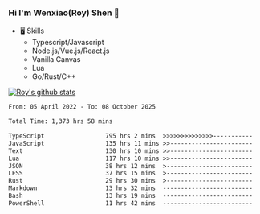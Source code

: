 ### Hi I'm Wenxiao(Roy) Shen 👋
- 🖥 Skills
  - Typescript/Javascript
  - Node.js/Vue.js/React.js
  - Vanilla Canvas
  - Lua
  - Go/Rust/C++

[![Roy's github stats](https://github-readme-stats.vercel.app/api?username=RoyShen12&show_icons=true&theme=radical&hide=prs,contribs)](https://github.com/anuraghazra/github-readme-stats)
<!--START_SECTION:waka-->

```txt
From: 05 April 2022 - To: 08 October 2025

Total Time: 1,373 hrs 58 mins

TypeScript                 795 hrs 2 mins  >>>>>>>>>>>>>>-----------   57.38 %
JavaScript                 135 hrs 11 mins >>-----------------------   09.76 %
Text                       130 hrs 10 mins >>-----------------------   09.40 %
Lua                        117 hrs 10 mins >>-----------------------   08.46 %
JSON                       38 hrs 12 mins  >------------------------   02.76 %
LESS                       37 hrs 15 mins  >------------------------   02.69 %
Rust                       29 hrs 30 mins  >------------------------   02.13 %
Markdown                   13 hrs 32 mins  -------------------------   00.98 %
Bash                       13 hrs 19 mins  -------------------------   00.96 %
PowerShell                 11 hrs 42 mins  -------------------------   00.84 %
```

<!--END_SECTION:waka-->
